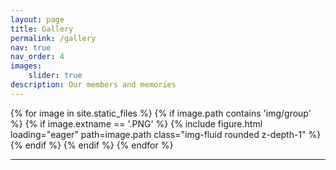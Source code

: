 ```yaml
---
layout: page
title: Gallery
permalink: /gallery
nav: true
nav_order: 4
images:
    slider: true
description: Our members and memories
---
```


<swiper-container keyboard="true" navigation="true" pagination="true" pagination-clickable="true" pagination-dynamic-bullets="true" rewind="true" autoplay="true">
{% for image in site.static_files %}
    {% if image.path contains 'img/group' %}
        {% if image.extname == '.PNG' %}
            <swiper-slide>{% include figure.html loading="eager" path=image.path class="img-fluid rounded z-depth-1" %}</swiper-slide>
        {% endif %}
    {% endif %}
{% endfor %}
</swiper-container>
<hr>
